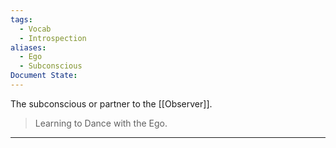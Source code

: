 ```yaml
---
tags:
  - Vocab
  - Introspection
aliases:
  - Ego
  - Subconscious
Document State:
---
```

The subconscious or partner to the [[Observer]].

>Learning to Dance with the Ego.
- - -
